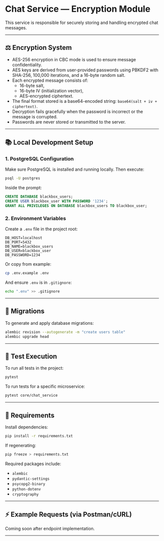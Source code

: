 # Chat Service — Encryption Module

This service is responsible for securely storing and handling encrypted chat messages.

---

## ⚖️ Encryption System

- AES-256 encryption in CBC mode is used to ensure message confidentiality.
- AES keys are derived from user-provided passwords using PBKDF2 with SHA-256,
  100,000 iterations, and a 16-byte random salt.
- Each encrypted message consists of:
  - 16-byte salt,
  - 16-byte IV (initialization vector),
  - AES-encrypted ciphertext.
- The final format stored is a base64-encoded string:
  `base64(salt + iv + ciphertext)`.
- Decryption fails gracefully when the password is incorrect or the message is corrupted.
- Passwords are never stored or transmitted to the server.

---

## 📚 Local Development Setup

### 1. PostgreSQL Configuration

Make sure PostgreSQL is installed and running locally. Then execute:

```bash
psql -U postgres
```

Inside the prompt:

```sql
CREATE DATABASE blackbox_users;
CREATE USER blackbox_user WITH PASSWORD '1234';
GRANT ALL PRIVILEGES ON DATABASE blackbox_users TO blackbox_user;
```

### 2. Environment Variables

Create a `.env` file in the project root:

```
DB_HOST=localhost
DB_PORT=5432
DB_NAME=blackbox_users
DB_USER=blackbox_user
DB_PASSWORD=1234
```

Or copy from example:

```bash
cp .env.example .env
```

And ensure `.env` is in `.gitignore`:

```bash
echo ".env" >> .gitignore
```

---

## 📆 Migrations

To generate and apply database migrations:

```bash
alembic revision --autogenerate -m "create users table"
alembic upgrade head
```

---

## 🔧 Test Execution

To run all tests in the project:

```bash
pytest
```

To run tests for a specific microservice:

```bash
pytest core/chat_service
```

---

## 📁 Requirements

Install dependencies:

```bash
pip install -r requirements.txt
```

If regenerating:

```bash
pip freeze > requirements.txt
```

Required packages include:
- `alembic`
- `pydantic-settings`
- `psycopg2-binary`
- `python-dotenv`
- `cryptography`

---

## ⚡ Example Requests (via Postman/cURL)

Coming soon after endpoint implementation.

---
